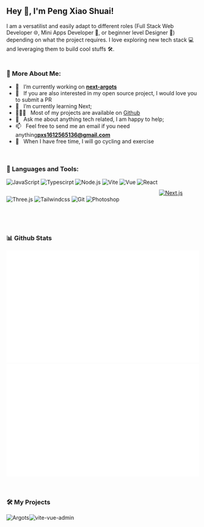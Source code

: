 ## Hey 👋, I'm Peng Xiao Shuai!

I am a versatilist and easily adapt to different roles (Full Stack Web Developer 🌐, Mini Apps Developer 📱, or beginner level Designer 🎨) depending on what the project requires. I love exploring new tech stack 💻 and leveraging them to build cool stuffs 🛠️. 
<br/>
<br/>
  
### 🧐 More About Me:

- 🔭 &nbsp; I’m currently working on [**next-argots**](https://github.com/peng-xiao-shuai/next-argots)
- 🤝 &nbsp; If you are also interested in my open source project, I would love you to submit a PR
- 🌱 &nbsp; I’m currently learning Next; 
- 👨🏻‍💻 &nbsp; Most of my projects are available on [Github](https://github.com/peng-xiao-shuai?tab=repositories)
- 💬 &nbsp; Ask me about anything tech related, I am happy to help;
- 📫 &nbsp; Feel free to send me an email if you need anything**pxs1612565136@gmail.com**
- 🚴 &nbsp; When I have free time, I will go cycling and exercise
<br>

### 🔨 Languages and Tools:
<a href="https://developer.mozilla.org/en-US/docs/Web/JavaScript" target="_blank" style="display: inline-block"> <img align="left" alt="JavaScript" height ="42px"  src="https://cdn.jsdelivr.net/gh/devicons/devicon@latest/icons/javascript/javascript-original.svg"> </a>
<a href="https://www.typescriptlang.org/" target="_blank" style="display: inline-block"><img align="left" alt="Typescirpt" height ="42px" src="https://cdn.jsdelivr.net/gh/devicons/devicon@latest/icons/typescript/typescript-original.svg"></a>
<a href="https://nodejs.org" target="_blank" style="display: inline-block"><img align="left" alt="Node.js" height ="42px" src="https://cdn.jsdelivr.net/gh/devicons/devicon@latest/icons/nodejs/nodejs-original.svg"></a>
<a href="https://vitejs.dev/" target="_blank" style="display: inline-block"><img align="left" alt="Vite" height ="42px" src="https://cdn.jsdelivr.net/gh/devicons/devicon@latest/icons/vitejs/vitejs-original.svg"></a>
<a href="https://vuejs.org/" target="_blank" style="display: inline-block"> <img align="left" alt="Vue" height ="42px" src="https://cdn.jsdelivr.net/gh/devicons/devicon@latest/icons/vuejs/vuejs-original.svg"></a>
<a href="https://reactjs.org/" target="_blank" style="display: inline-block"> <img align="left" alt="React" height ="42px" src="https://cdn.jsdelivr.net/gh/devicons/devicon@latest/icons/react/react-original.svg"></a>
<a href="https://nextjs.org/" target="_blank" style="display: inline-block"> <img src="https://cdn.jsdelivr.net/gh/devicons/devicon@latest/icons/nextjs/nextjs-original.svg" alt="Next.js" height='42px'/> </a>
<a href="https://threejs.org/" target="_blank" style="display: inline-block"><img align="left" alt="Three.js" height ="42px" src="https://cdn.jsdelivr.net/gh/devicons/devicon@latest/icons/threejs/threejs-original.svg"></a>
<a href="https://tailwindcss.com/" target="_blank" style="display: inline-block"> <img align="left" src="https://cdn.jsdelivr.net/gh/devicons/devicon@latest/icons/tailwindcss/tailwindcss-original.svg" alt="Tailwindcss" height ="42px"/> </a>
<a href="https://git-scm.com/" target="_blank" style="display: inline-block"> <img src="https://cdn.jsdelivr.net/gh/devicons/devicon@latest/icons/git/git-original.svg" align="left" alt="Git" height='42px'/> </a>
<a href="https://www.adobe.com/products/photoshop.html" target="_blank" style="display: inline-block"> <img src="https://cdn.jsdelivr.net/gh/devicons/devicon@latest/icons/photoshop/photoshop-original.svg" align="left" alt="Photoshop" height='42px'/> </a>

<br>


### 📊 Github Stats
<a href='https://github.com/peng-xiao-shuai/github-stats-transparent'>
  
![Stats Overview](https://raw.githubusercontent.com/peng-xiao-shuai/github-stats-transparent/output/generated/overview.svg)
![Most Used Languages](https://raw.githubusercontent.com/peng-xiao-shuai/github-stats-transparent/output/generated/languages.svg)

</a>

<br>

### 🛠️ My Projects
<a href="https://github.com/peng-xiao-shuai/next-argots" target="_blank"> <img alt="Argots" src="https://argots.cn/logo.svg" height="68" align="left"> </a>
<a href="https://github.com/peng-xiao-shuai/vite-vue-admin" target="_blank"> <img alt="vite-vue-admin" src="https://github.com/peng-xiao-shuai/vite-vue-admin/raw/master/src/assets/logo.svg"  height="58" align="left"> </a>
